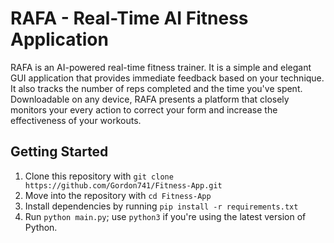 # RAFA - Real-Time AI Fitness Application
RAFA is an AI-powered real-time fitness trainer. It is a simple and elegant GUI application that provides immediate feedback based on your technique. It also tracks the number of reps completed and the time you've spent. Downloadable on any device, RAFA presents a platform that closely monitors your every action to correct your form and increase the effectiveness of your workouts.

## Getting Started
1. Clone this repository with `git clone https://github.com/Gordon741/Fitness-App.git`
2. Move into the repository with `cd Fitness-App`
3. Install dependencies by running `pip install -r requirements.txt` 
5. Run `python main.py`; use `python3` if you're using the latest version of Python.
